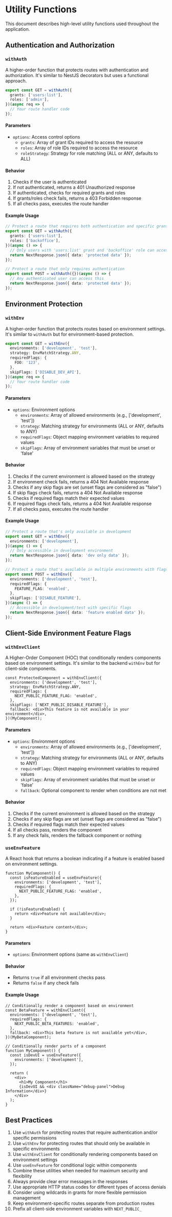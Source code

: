 # Utility Functions

This document describes high-level utility functions used throughout the application.

## Authentication and Authorization

### `withAuth`

A higher-order function that protects routes with authentication and authorization. It's similar to NestJS decorators but uses a functional approach.

```typescript
export const GET = withAuth({
  grants: ['users:list'],
  roles: ['admin'],
})(async req => {
  // Your route handler code
});
```

#### Parameters

- `options`: Access control options
  - `grants`: Array of grant IDs required to access the resource
  - `roles`: Array of role IDs required to access the resource
  - `roleStrategy`: Strategy for role matching (ALL or ANY, defaults to ALL)

#### Behavior

1. Checks if the user is authenticated
2. If not authenticated, returns a 401 Unauthorized response
3. If authenticated, checks for required grants and roles
4. If grants/roles check fails, returns a 403 Forbidden response
5. If all checks pass, executes the route handler

#### Example Usage

```typescript
// Protect a route that requires both authentication and specific grants
export const GET = withAuth({
  grants: ['users:list'],
  roles: ['backoffice'],
})(async () => {
  // Only users with 'users:list' grant and 'backoffice' role can access this
  return NextResponse.json({ data: 'protected data' });
});

// Protect a route that only requires authentication
export const POST = withAuth({})(async () => {
  // Any authenticated user can access this
  return NextResponse.json({ data: 'protected data' });
});
```

## Environment Protection

### `withEnv`

A higher-order function that protects routes based on environment settings. It's similar to `withAuth` but for environment-based protection.

```typescript
export const GET = withEnv({
  environments: ['development', 'test'],
  strategy: EnvMatchStrategy.ANY,
  requiredFlags: {
    FOO: '123',
  },
  skipFlags: ['DISABLE_DEV_API'],
})(async req => {
  // Your route handler code
});
```

#### Parameters

- `options`: Environment options
  - `environments`: Array of allowed environments (e.g., ['development', 'test'])
  - `strategy`: Matching strategy for environments (ALL or ANY, defaults to ANY)
  - `requiredFlags`: Object mapping environment variables to required values
  - `skipFlags`: Array of environment variables that must be unset or 'false'

#### Behavior

1. Checks if the current environment is allowed based on the strategy
2. If environment check fails, returns a 404 Not Available response
3. Checks if any skip flags are set (unset flags are considered as "false")
4. If skip flags check fails, returns a 404 Not Available response
5. Checks if required flags match their expected values
6. If required flags check fails, returns a 404 Not Available response
7. If all checks pass, executes the route handler

#### Example Usage

```typescript
// Protect a route that's only available in development
export const GET = withEnv({
  environments: ['development'],
})(async () => {
  // Only accessible in development environment
  return NextResponse.json({ data: 'dev only data' });
});

// Protect a route that's available in multiple environments with flags
export const POST = withEnv({
  environments: ['development', 'test'],
  requiredFlags: {
    FEATURE_FLAG: 'enabled',
  },
  skipFlags: ['DISABLE_FEATURE'],
})(async () => {
  // Accessible in development/test with specific flags
  return NextResponse.json({ data: 'feature enabled data' });
});
```

## Client-Side Environment Feature Flags

### `withEnvClient`

A Higher-Order Component (HOC) that conditionally renders components based on environment settings. It's similar to the backend `withEnv` but for client-side components.

```tsx
const ProtectedComponent = withEnvClient({
  environments: ['development', 'test'],
  strategy: EnvMatchStrategy.ANY,
  requiredFlags: {
    NEXT_PUBLIC_FEATURE_FLAG: 'enabled',
  },
  skipFlags: ['NEXT_PUBLIC_DISABLE_FEATURE'],
  fallback: <div>This feature is not available in your environment</div>,
})(MyComponent);
```

#### Parameters

- `options`: Environment options
  - `environments`: Array of allowed environments (e.g., ['development', 'test'])
  - `strategy`: Matching strategy for environments (ALL or ANY, defaults to ANY)
  - `requiredFlags`: Object mapping environment variables to required values
  - `skipFlags`: Array of environment variables that must be unset or 'false'
  - `fallback`: Optional component to render when conditions are not met

#### Behavior

1. Checks if the current environment is allowed based on the strategy
2. Checks if any skip flags are set (unset flags are considered as "false")
3. Checks if required flags match their expected values
4. If all checks pass, renders the component
5. If any check fails, renders the fallback component or nothing

### `useEnvFeature`

A React hook that returns a boolean indicating if a feature is enabled based on environment settings.

```tsx
function MyComponent() {
  const isFeatureEnabled = useEnvFeature({
    environments: ['development', 'test'],
    requiredFlags: {
      NEXT_PUBLIC_FEATURE_FLAG: 'enabled',
    },
  });

  if (!isFeatureEnabled) {
    return <div>Feature not available</div>;
  }

  return <div>Feature content</div>;
}
```

#### Parameters

- `options`: Environment options (same as `withEnvClient`)

#### Behavior

- Returns `true` if all environment checks pass
- Returns `false` if any check fails

#### Example Usage

```tsx
// Conditionally render a component based on environment
const BetaFeature = withEnvClient({
  environments: ['development', 'test'],
  requiredFlags: {
    NEXT_PUBLIC_BETA_FEATURES: 'enabled',
  },
  fallback: <div>This beta feature is not available yet</div>,
})(MyBetaComponent);

// Conditionally render parts of a component
function MyComponent() {
  const isDevUI = useEnvFeature({
    environments: ['development'],
  });

  return (
    <div>
      <h1>My Component</h1>
      {isDevUI && <div className="debug-panel">Debug Information</div>}
    </div>
  );
}
```

## Best Practices

1. Use `withAuth` for protecting routes that require authentication and/or specific permissions
2. Use `withEnv` for protecting routes that should only be available in specific environments
3. Use `withEnvClient` for conditionally rendering components based on environment settings
4. Use `useEnvFeature` for conditional logic within components
5. Combine these utilities when needed for maximum security and flexibility
6. Always provide clear error messages in the responses
7. Use appropriate HTTP status codes for different types of access denials
8. Consider using wildcards in grants for more flexible permission management
9. Keep environment-specific routes separate from production routes
10. Prefix all client-side environment variables with `NEXT_PUBLIC_`
